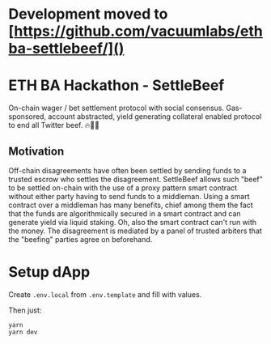 # Development moved to [https://github.com/vacuumlabs/ethba-settlebeef/]()

# ETH BA Hackathon - SettleBeef

On-chain wager / bet settlement protocol with social consensus. Gas-sponsored, account abstracted, yield generating collateral enabled protocol to end all Twitter beef. 🔥🧑‍⚖️

## Motivation

Off-chain disagreements have often been settled by sending funds to a trusted escrow who settles the disagreement.
SettleBeef allows such "beef" to be settled on-chain with the use of a proxy pattern smart contract without either party having to send funds to a middleman.
Using a smart contract over a middleman has many benefits, chief among them the fact that the funds are algorithmically secured in a smart contract and can generate yield via liquid staking. Oh, also the smart contract can't run with the money.
The disagreement is mediated by a panel of trusted arbiters that the "beefing" parties agree on beforehand.

# Setup dApp

Create `.env.local` from `.env.template` and fill with values.

Then just:

```
yarn
yarn dev
```
